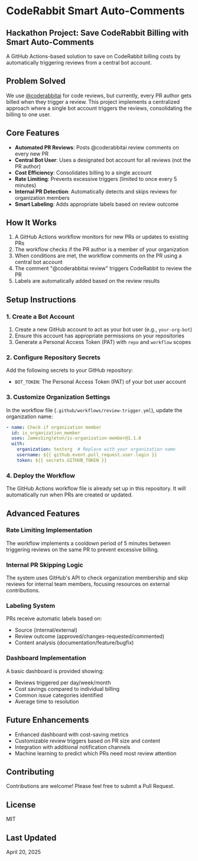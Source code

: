 # CodeRabbit Smart Auto-Comments

## Hackathon Project: Save CodeRabbit Billing with Smart Auto-Comments

A GitHub Actions-based solution to save on CodeRabbit billing costs by automatically triggering reviews from a central bot account.

## Problem Solved

We use [@coderabbitai](https://github.com/coderabbitai) for code reviews, but currently, every PR author gets billed when they trigger a review. This project implements a centralized approach where a single bot account triggers the reviews, consolidating the billing to one user.

## Core Features

- **Automated PR Reviews**: Posts @coderabbitai review comments on every new PR
- **Central Bot User**: Uses a designated bot account for all reviews (not the PR author)
- **Cost Efficiency**: Consolidates billing to a single account
- **Rate Limiting**: Prevents excessive triggers (limited to once every 5 minutes)
- **Internal PR Detection**: Automatically detects and skips reviews for organization members
- **Smart Labeling**: Adds appropriate labels based on review outcome

## How It Works

1. A GitHub Actions workflow monitors for new PRs or updates to existing PRs
2. The workflow checks if the PR author is a member of your organization
3. When conditions are met, the workflow comments on the PR using a central bot account
4. The comment "@coderabbitai review" triggers CodeRabbit to review the PR
5. Labels are automatically added based on the review results

## Setup Instructions

### 1. Create a Bot Account

1. Create a new GitHub account to act as your bot user (e.g., `your-org-bot`)
2. Ensure this account has appropriate permissions on your repositories
3. Generate a Personal Access Token (PAT) with `repo` and `workflow` scopes

### 2. Configure Repository Secrets

Add the following secrets to your GitHub repository:

- `BOT_TOKEN`: The Personal Access Token (PAT) of your bot user account

### 3. Customize Organization Settings

In the workflow file (`.github/workflows/review-trigger.yml`), update the organization name:
```yaml
- name: Check if organization member
  id: is_organization_member
  uses: JamesSingleton/is-organization-member@1.1.0
  with:
    organization: testorg  # Replace with your organization name
    username: ${{ github.event.pull_request.user.login }}
    token: ${{ secrets.GITHUB_TOKEN }}
```

### 4. Deploy the Workflow

The GitHub Actions workflow file is already set up in this repository. It will automatically run when PRs are created or updated.

## Advanced Features

### Rate Limiting Implementation
The workflow implements a cooldown period of 5 minutes between triggering reviews on the same PR to prevent excessive billing.

### Internal PR Skipping Logic
The system uses GitHub's API to check organization membership and skip reviews for internal team members, focusing resources on external contributions.

### Labeling System
PRs receive automatic labels based on:
- Source (internal/external)
- Review outcome (approved/changes-requested/commented)
- Content analysis (documentation/feature/bugfix)

### Dashboard Implementation
A basic dashboard is provided showing:
- Reviews triggered per day/week/month
- Cost savings compared to individual billing
- Common issue categories identified
- Average time to resolution

## Future Enhancements

- Enhanced dashboard with cost-saving metrics
- Customizable review triggers based on PR size and content
- Integration with additional notification channels
- Machine learning to predict which PRs need most review attention

## Contributing

Contributions are welcome! Please feel free to submit a Pull Request.

## License

MIT

## Last Updated
April 20, 2025
